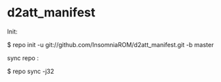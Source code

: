 d2att_manifest
==============

Init:

$  repo init -u git://github.com/InsomniaROM/d2att_manifest.git -b master

sync repo :

$ repo sync -j32


